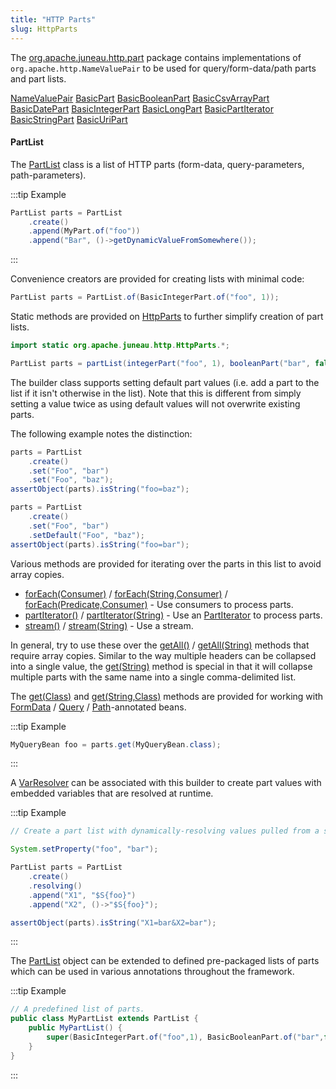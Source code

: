 ```yaml
---
title: "HTTP Parts"
slug: HttpParts
---
```


The <a href="/site/apidocs/org/apache/juneau/http/part/package-summary.html" target="_blank">org.apache.juneau.http.part</a> package contains implementations of
`org.apache.http.NameValuePair` to be used for query/form-data/path parts and part lists.

<tree>
<node-0><java-interface><a href="https://hc.apache.org/httpcomponents-core-4.4.x/current/httpcore/apidocs/org/apache/http/NameValuePair.html" target="_blank">NameValuePair</a></java-interface></node-0>
<node-1><java-class><a href="/site/apidocs/org/apache/juneau/http/part/BasicPart.html" target="_blank">BasicPart</a></java-class></node-1>
<node-1><java-class><a href="/site/apidocs/org/apache/juneau/http/part/BasicBooleanPart.html" target="_blank">BasicBooleanPart</a></java-class></node-1>
<node-1><java-class><a href="/site/apidocs/org/apache/juneau/http/part/BasicCsvArrayPart.html" target="_blank">BasicCsvArrayPart</a></java-class></node-1>
<node-1><java-class><a href="/site/apidocs/org/apache/juneau/http/part/BasicDatePart.html" target="_blank">BasicDatePart</a></java-class></node-1>
<node-1><java-class><a href="/site/apidocs/org/apache/juneau/http/part/BasicIntegerPart.html" target="_blank">BasicIntegerPart</a></java-class></node-1>
<node-1><java-class><a href="/site/apidocs/org/apache/juneau/http/part/BasicLongPart.html" target="_blank">BasicLongPart</a></java-class></node-1>
<node-1><java-class><a href="/site/apidocs/org/apache/juneau/http/part/BasicPartIterator.html" target="_blank">BasicPartIterator</a></java-class></node-1>
<node-1><java-class><a href="/site/apidocs/org/apache/juneau/http/part/BasicStringPart.html" target="_blank">BasicStringPart</a></java-class></node-1>
<node-1><java-class><a href="/site/apidocs/org/apache/juneau/http/part/BasicUriPart.html" target="_blank">BasicUriPart</a></java-class></node-1>
</tree>

#### PartList

The <a href="/site/apidocs/org/apache/juneau/http/part/PartList.html" target="_blank">PartList</a> class is a list of HTTP parts (form-data,
query-parameters, path-parameters).

:::tip Example
```java
PartList parts = PartList
    .create()
    .append(MyPart.of("foo"))
    .append("Bar", ()->getDynamicValueFromSomewhere());
```
:::

Convenience creators are provided for creating lists with minimal code:

```java
PartList parts = PartList.of(BasicIntegerPart.of("foo", 1));
```

Static methods are provided on <a href="/site/apidocs/org/apache/juneau/http/HttpParts.html" target="_blank">HttpParts</a> to further simplify
creation of part lists.

```java
import static org.apache.juneau.http.HttpParts.*;

PartList parts = partList(integerPart("foo", 1), booleanPart("bar", false));
```

The builder class supports setting default part values (i.e. add a part to the list if it isn't otherwise in the list).
Note that this is different from simply setting a value twice as using default values will not overwrite existing parts.

The following example notes the distinction:

```java
parts = PartList
    .create()
    .set("Foo", "bar")
    .set("Foo", "baz");
assertObject(parts).isString("foo=baz");

parts = PartList
    .create()
    .set("Foo", "bar")
    .setDefault("Foo", "baz");
assertObject(parts).isString("foo=bar");
```

Various methods are provided for iterating over the parts in this list to avoid array copies.

- [forEach(Consumer)](API_DOCS/org/apache/juneau/http/part/PartList.html#forEach(Consumer)) / [forEach(String,Consumer)](API_DOCS/org/apache/juneau/http/part/PartList.html#forEach(String,Consumer)) / [forEach(Predicate,Consumer)](API_DOCS/org/apache/juneau/http/part/PartList.html#forEach(Predicate,Consumer)) - Use consumers to process parts.
- [partIterator()](API_DOCS/org/apache/juneau/http/part/PartList.html#partIterator()) / [partIterator(String)](API_DOCS/org/apache/juneau/http/part/PartList.html#partIterator(String)) - Use an <a href="/site/apidocs/org/apache/juneau/http/part/PartIterator.html" target="_blank">PartIterator</a> to process parts.
- [stream()](API_DOCS/org/apache/juneau/http/part/PartList.html#stream()) / [stream(String)](API_DOCS/org/apache/juneau/http/part/PartList.html#stream(String)) - Use a stream.

In general, try to use these over the [getAll()](API_DOCS/org/apache/juneau/http/part/PartList.html#getAll()) / [getAll(String)](API_DOCS/org/apache/juneau/http/part/PartList.html#getAll(String)) methods that require array copies.
Similar to the way multiple headers can be collapsed into a single value, the [get(String)](API_DOCS/org/apache/juneau/http/part/PartList.html#get(String)) method is special in that it will collapse multiple parts with the same name into a single comma-delimited list.

The [get(Class)](API_DOCS/org/apache/juneau/http/part/PartList.html#get(Class)) and [get(String,Class)](API_DOCS/org/apache/juneau/http/part/PartList.html#get(String,Class)) methods are provided for working with <a href="/site/apidocs/org/apache/juneau/http/annotation/FormData.html" target="_blank">FormData</a> / <a href="/site/apidocs/org/apache/juneau/http/annotation/Query.html" target="_blank">Query</a> / <a href="/site/apidocs/org/apache/juneau/http/annotation/Path.html" target="_blank">Path</a>-annotated beans.

:::tip Example
```java
MyQueryBean foo = parts.get(MyQueryBean.class);
```
:::

A <a href="/site/apidocs/org/apache/juneau/svl/VarResolver.html" target="_blank">VarResolver</a> can be associated with this builder to create part
values with embedded variables that are resolved at runtime.

:::tip Example
```java
// Create a part list with dynamically-resolving values pulled from a system property.

System.setProperty("foo", "bar");

PartList parts = PartList
    .create()
    .resolving()
    .append("X1", "$S{foo}")
    .append("X2", ()->"$S{foo}");

assertObject(parts).isString("X1=bar&X2=bar");
```
:::

The <a href="/site/apidocs/org/apache/juneau/http/part/PartList.html" target="_blank">PartList</a> object can be extended to defined pre-packaged
lists of parts which can be used in various annotations throughout the framework.

:::tip Example
```java
// A predefined list of parts.
public class MyPartList extends PartList {
    public MyPartList() {
        super(BasicIntegerPart.of("foo",1), BasicBooleanPart.of("bar",false));
    }
}
```
:::